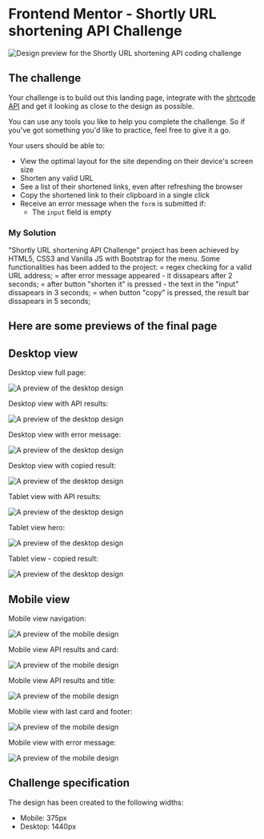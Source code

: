 # Frontend Mentor - Shortly URL shortening API Challenge

![Design preview for the Shortly URL shortening API coding challenge](./design/desktop-preview.jpg)

## The challenge

Your challenge is to build out this landing page, integrate with the [shrtcode API](https://app.shrtco.de/) and get it looking as close to the design as possible.

You can use any tools you like to help you complete the challenge. So if you've got something you'd like to practice, feel free to give it a go.

Your users should be able to:

- View the optimal layout for the site depending on their device's screen size
- Shorten any valid URL
- See a list of their shortened links, even after refreshing the browser
- Copy the shortened link to their clipboard in a single click
- Receive an error message when the `form` is submitted if:
  - The `input` field is empty

### My Solution

"Shortly URL shortening API Challenge" project has been achieved by HTML5, CSS3 and Vanilla JS with Bootstrap for the menu.
Some functionalities has been added to the project:
= regex checking for a valid URL address;
= after error message appeared - it dissapears after 2 seconds;
= after button "shorten it" is pressed - the text in the "input" dissapears in 3 seconds;
= when button "copy" is pressed, the result bar dissapears in 5 seconds;

## Here are some previews of the final page

## Desktop view

Desktop view full page:

![A preview of the desktop design](pictures/desktop1.png)

Desktop view with API results:

![A preview of the desktop design](pictures/desktop2.png)

Desktop view with error message:

![A preview of the desktop design](pictures/desktop3.png)

Desktop view with copied result:

![A preview of the desktop design](pictures/desktop4.png)

Tablet view with API results:

![A preview of the desktop design](pictures/tablet1.png)

Tablet view hero:

![A preview of the desktop design](pictures/tablet2.png)

Tablet view - copied result:

![A preview of the desktop design](pictures/tablet3.png)

## Mobile view

Mobile view navigation:

![A preview of the mobile design](pictures/mobile1.png)

Mobile view API results and card:

![A preview of the mobile design](pictures/mobile2.png)

Mobile view API results and title:

![A preview of the mobile design](pictures/mobile3.png)

Mobile view with last card and footer:

![A preview of the mobile design](pictures/mobile4.png)

Mobile view with error message:

![A preview of the mobile design](pictures/mobile5.png)

## Challenge specification

The design has been created to the following widths:

- Mobile: 375px
- Desktop: 1440px

